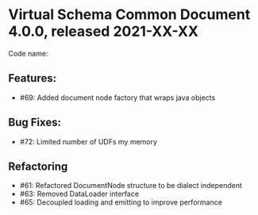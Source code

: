 # Virtual Schema Common Document 4.0.0, released 2021-XX-XX

Code name:

## Features:

* #69: Added document node factory that wraps java objects

## Bug Fixes:

* #72: Limited number of UDFs my memory

## Refactoring

* #61: Refactored DocumentNode structure to be dialect independent
* #63: Removed DataLoader interface
* #65: Decoupled loading and emitting to improve performance
